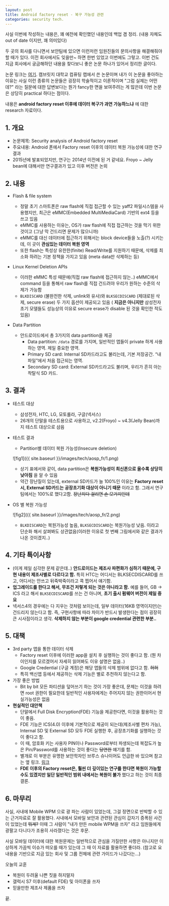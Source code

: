 ```yaml
---
layout: post
title: Android factory reset - 복구 가능성 관련
categories: security tech.
---
```


사실 이번에 작성하는 내용은, 꽤 예전에 확인했던 내용인데 백업 겸 정리. (내용 자체도 out of date 이지만, 꽤 의미있다)

두 곳의 회사를 다니면서 보안팀에 있으면 이런저런 임원진들의 문의사항을 해결해줘야 할 때가 있다. 이전 회사에서도 잊을만~ 하면 한번 있었고 이번에도 그렇고. 이번 건도 지금 회사에서 궁금해하던 내용을 찾다보니 좋은 논문 하나가 있어서 정리한 글이다.

논문 링크는 [여기](https://www.cl.cam.ac.uk/~rja14/Papers/fr_most15.pdf).
캠브릿지 대학교 컴퓨팅 랩에서 쓴 논문이며 내가 이 논문을 좋아하는 이유는 사실 이런 종류의 논문들은 굉장히 학술적이고 이론적이며 "그럼 실제는 어떤데?" 라는 질문에 대한 답변보다는 뭔가 fancy한 면을 보여주려는 게 많은데 이번 논문은 상당히 practical 하다는 점이다.

내용은 **android factory reset 이후에 데이터 복구가 과연 가능하느냐** 에 대한 research 자료이다.

## 1. 개요
 + 논문제목: Security analysis of Android factory reset
 + 주요내용: Android 폰에서 Factory reset 이후의 데이터 복원 가능성에 대한 연구결과
 + 2015년에 발표되었지만, 연구는 2014년 이전에 된 거 같네요. Froyo ~ Jelly bean에 대해서만 연구결과가 있고 이후 버전은 논외

## 2. 내용

 + Flash & file system
    + 정말 초기 스마트폰은 raw flash에 직접 접근할 수 있는 yaff2 파일시스템을 사용했지만, 최근은 eMMC(Embedded MultiMediaCard) 기반의 ext4 등을 쓰고 있음
    + eMMC를 사용하는 이유는, OS가 raw flash에 직접 접근하는 것을 막기 위한 것이고 (그냥 막 건드리면 문제가 많으니까)
    + eMMC를 대신 데이터에 접근하기 위해서는 block device들을 노출(?) 시키는데, 이 곳이 **관심있는 데이터 복원 영역**
    + 또한 flash는 특성상 유한한(finite) Read/Write를 지원하기 때문에, 삭제를 최소화 하려는 기본 정책을 가지고 있음 (meta data만 삭제하는 등)

  + Linux Kernel Deletion APIs
    + 이러한 eMMC 특성 때문에(직접 raw flash에 접근하지 않는..) eMMC에서 command 등을 통해서 raw flash를 직접 건드려야 우리가 원하는 수준의 삭제가 가능함
    + ```BLKDISCARD``` (불완전한 삭제, unlink와 유사)와 ```BLKSECDISCARD``` (제대로된 삭제, secure erase) 두 가지 옵션이 제공되고 있음 ( **지금은 아니지만** 삼성전자 초기 모델들도 성능상의 이유로 secure erase가 disable 된 것을 확인한 적도 있음)

  + Data Partition
    + 안드로이드에서 총 3가지의 data partition을 제공
       + Data partition: ```/data``` 경로를 가지며, 일반적인 앱들이 private 하게 사용하는 영역. 제일 중요한 영역.
       + Primary SD card: Internal SD카드라고도 불리는데, 기본 저장공간. “내 파일”에서 처음 접근되는 영역.
       + Secondary SD card: External SD카드라고도 불리며, 우리가 흔히 아는 착탈식 SD 카드.

## 3. 결과
  + 테스트 대상
      + 삼성전자, HTC, LG, 모토롤라, 구글(넥서스)
      + 26개의 단말을 테스트용으로 사용하고, v2.2(Froyo) ~ v4.3(Jelly Bean)까지 테스트 대상으로 삼음

  + 테스트 결과
      + Partition별 데이터 복원 가능성(Insecure deletion)

      ![fig1]({{ site.baseurl }}/images/tech/aosp_fr/1.png)

      + 상기 표에서와 같이, data partition은 **복원가능성이 최신폰으로 올수록 상당히 낮아짐** 을 알 수 있음
      + 약간 장난질이 있는데, external SD카드가 늘 100%인 이유는 **Factory reset 시, External SD카드는 공장초기화 대상이 아니기 때문** 이라고 함. 그래서 연구팀에서는 100%로 했다고함. ~~장난치다 걸리면 손 모가지인데~~

   + OS 별 복원 가능성

      ![fig2]({{ site.baseurl }}/images/tech/aosp_fr/2.png)    

      + ```BLKDISCARD```는 복원가능성 높음, ```BLKSECDISCARD```는 복원가능성 낮음. 이라고 단순화 해서 살펴봐도 상관없음(이러한 이유로 첫 번째 그림에서와 같은 결과가 나온 것이겠지..)

## 4. 기타 특이사항

  + (이게 제일 심각한 문제 같은데..) **안드로이드는 제조사 파편화가 심하기 때문에, 구현 내용이 제조사별로 다르다고 함.** 특히 HTC는 어디서는 BLKSECDISCARD를 쓰고, 어디서는 안쓰고 뒤죽박죽이라고 콕 찝어서 얘기함.
  + **업그레이드를 한다고 해서, 무조건 저렇게 되는 것은 아니라고 함.** 예를 들어, GB -> ICS 라고 해서 ```BLKSECDISCARD```를 쓰는 건 아니며, **초기 출시 펌웨어 버전이 제일 중요**
  + 넥서스4의 경우에는 다 지우는 것처럼 보이는데, 일부 데이터(16KB 영역이지만)는 건드리지 않는다고 함. 즉, 구현사항에 따라 차이가 반드시 발생한다는 점이 굉장히 큰 시사점이라고 생각. **삭제하지 않는 부분이 google credential 관련한 부분..**

## 5. 대책
  + 3rd party 앱을 통한 데이터 삭제
    + Factory reset 이후에 이러한 app을 설치 후 실행하는 것이 좋다고 함. (뭔 차이인지를 모르겠어서 자세히 읽어봐도 이유 설명은 없음..)
    + Google Credential (구글 계정)은 해당 앱들의 삭제 범위에 없다고 함. ~~허허~~
    + 특히 백신앱 등에서 제공하는 삭제 기능은 별로 추천하지 않는다고 함.
  + 가장 좋은 방법
    + Bit by bit 모든 파티션을 덮어쓰기 하는 것이 가장 좋은데, 문제는 이것을 하려면 root 권한이 필요한데 일반적인 사용자에게는 주어지지 않는 권한이어서 현실가능성은 없음
  + **현실적인 대안책**
    + 단말에서 Full Disk Encryption(FDE) 기능을 제공한다면, 이것을 활용하는 것이 좋음.
    + FDE 기능은 ICS(4.0) 이후에 기본적으로 제공이 되는데(제조사별 편차 가능), Internal SD 및 External SD 모두 FDE 실행한 후, 공장초기화를 실행하는 것이 좋다고 함.
    + 이 때, 암호화 키는 사용자 PIN이나 Password로부터 파생되는데 복잡도가 높은 Pin/Password를 사용하는 것이 좋다는 ~~당연한~~ 얘기를 함.
    + 별개로 이 부분은 유명한 보안학자인 브루스 슈나이어도 언급한 바 있으며 참고는 옆 링크. [링크](https://www.schneier.com/blog/archives/2006/09/media_sanitizat.html)
    + **FDE 이후의 Factory reset은, 훨씬 더 깊이있는 연구를 한다면 복원이 가능할 수도 있겠지만 일단 일반적인 범위 내에서는 복원이 불가** 했다고 하는 것이 최종 결론.

## 6. 마무리
  사실, 사내에 Mobile WPM 으로 광 파는 사람이 있었는데, 그걸 정면으로 반박할 수 있는 근거자료로 잘 활용했다. 사내에서 모바일 보안과 관련된 관심이 갑자기 증폭된 사건이 있었는데 ~~뭐게?~~ 이때 그 사람이 "내가 만든 mobile WPM을 쓰자" 라고 임원들에게 광팔고 다니다가 조용히 사라졌다는 것은 후문.

  사실 모바일 데이터에 대한 복원문제는 일반적으로 관심을 가질만한 사항은 아니지만 이상하게 가끔씩 이슈가 떠오를 때가 있는데 그 때 이 자료를 활용하면 좋더라. (참고로 요 내용을 기반으로 지금 있는 회사 및 그룹 전체에 관련 가이드가 나갔다는...)

  오늘의 교훈
   + 복원이 두려울 나쁜 짓을 하지말자
   + 갤럭시 S7 이후(default FDE) 및 아이폰을 쓰자
   + 믿을만한 제조사 제품을 쓰자

끝.
